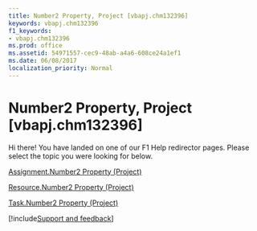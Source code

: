 ```yaml
---
title: Number2 Property, Project [vbapj.chm132396]
keywords: vbapj.chm132396
f1_keywords:
- vbapj.chm132396
ms.prod: office
ms.assetid: 54971557-cec9-48ab-a4a6-608ce24a1ef1
ms.date: 06/08/2017
localization_priority: Normal
---
```



# Number2 Property, Project [vbapj.chm132396]

Hi there! You have landed on one of our F1 Help redirector pages. Please select the topic you were looking for below.

[Assignment.Number2 Property (Project)](https://msdn.microsoft.com/library/a588c314-3950-f0e5-3fa9-5bd24cbb6ff4%28Office.15%29.aspx)

[Resource.Number2 Property (Project)](https://msdn.microsoft.com/library/af79089e-9bcf-36d0-03fd-5b11c820216f%28Office.15%29.aspx)

[Task.Number2 Property (Project)](https://msdn.microsoft.com/library/204c8d57-e778-5f56-2263-35e49dfe18ef%28Office.15%29.aspx)

[!include[Support and feedback](~/includes/feedback-boilerplate.md)]